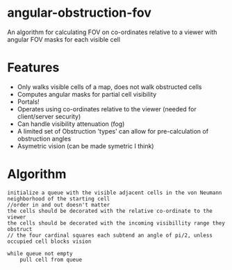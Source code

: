# angular-obstruction-fov
An algorithm for calculating FOV on co-ordinates relative to a viewer with angular FOV masks for each visible cell

# Features
* Only walks visible cells of a map, does not walk obstructed cells
* Computes angular masks for partial cell visibility
* Portals!
* Operates using co-ordinates relative to the viewer (needed for client/server security)
* Can handle visibility attenuation (fog)
* A limited set of Obstruction 'types' can allow for pre-calculation of obstruction angles
* Asymetric vision (can be made symetric I think)

# Algorithm
```psuedo-code
initialize a queue with the visible adjacent cells in the von Neumann neighborhood of the starting cell
//order in and out doesn't matter
the cells should be decorated with the relative co-ordinate to the viewer
the cells should be decorated with the incoming visibillity range they obstruct 
// the four cardinal squares each subtend an angle of pi/2, unless occupied cell blocks vision

while queue not empty
    pull cell from queue
    
```
